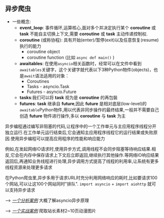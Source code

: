 ## 异步爬虫

- 一些概念:
    - __event_loop__: 事件循环,运算核心,面对多个并决定执行某个 __coroutine__ 或 __task__
    不能自主切换上下文,需要 __coroutine__ 或 __task__ 主动传递控制权.
    - __coroutine__ (或称协程): 具有开始(enter)/暂停(exit)以及任意恢复(resume)执行的能力
        - coroutine object
        - coroutine function (比如 `async def main()` )
    - __awaitables__: 在使用`asyncio`相关函数时，经常可以在文件中看到`awaitables`关键字，这个关键字就代表以下3种Python物件(objects)，也是`await`语法适用的对象：
        - Coroutines
        - Tasks - asyncio.Task
        - Futures - asyncio.Future
    - __tasks__:我们可以将 __task__ 视为是 __coroutine__ 的再包裝
    - __futures__: __task__ 继承自 __future__,因此 __future__ 是相对底层(low-level)的`awaitable`Python物件,用以代表非同步操作的最终结果,一般并不需要自己创造 __future__ 物件进行操作,多以 __coroutine__ 与 __task__ 为主

异步编程通过编写非阻塞的代码,让程序中的一个工作单元与主应用程序线程分开独立运行.在工作单元运行结束后,它会通知主应用程序线程它的运行结果或失败原因.使用异步编程可以提高应用程序的性能和响应能力

例如,在发起网络IO请求时,使用异步方式,调用线程不会同步阻塞等待响应结果.相反,它会在内存中保存请求上下文后立即返回,继续执行其他操作.等网络IO响应结果返回后,再通知业务线程进行处理,异步调用方式提高了线程的利用率,让系统有更多线程资源来处理更多请求

在Python爬虫里,异步多用于请求URL时充分利用网络响应的耗时,比如要请求100个网站,可以让这100个网站同时"排队". `import asyncio` + `import aiohttp` 就可以支持异步请求

--> *[一个分析案例](https://github.com/BY2095163684/WebSpider_Python/blob/main/Spider_asyncio/asyncio.basic.py)*
大概了解asyncio异步原理

--> *[一个实战案例](https://github.com/BY2095163684/WebSpider_Python/blob/main/Spider_asyncio/asyncio.test.py)*
爬取站长素材2~10页动漫图片